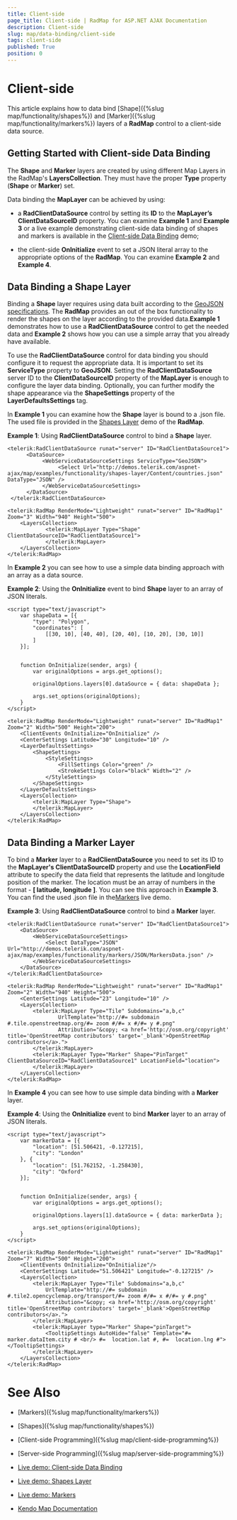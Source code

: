 ```yaml
---
title: Client-side
page_title: Client-side | RadMap for ASP.NET AJAX Documentation
description: Client-side
slug: map/data-binding/client-side
tags: client-side
published: True
position: 0
---
```


# Client-side

This article explains how to data bind [Shape]({%slug map/functionality/shapes%}) and [Marker]({%slug map/functionality/markers%}) layers of a **RadMap** control to a client-side data source.

## Getting Started with Client-side Data Binding

The **Shape** and **Marker** layers are created by using different Map Layers in the RadMap's **LayersCollection**. They must have the proper **Type** property (**Shape** or **Marker**) set.

Data binding the **MapLayer** can be achieved by using:

* a **RadClientDataSource** control by setting its **ID** to the **MapLayer’s ClientDataSourceID** property. You can examine **Example 1** and **Example 3** or a live example demonstrating client-side data binding of shapes and markers is available in the [Client-side Data Binding](http://demos.telerik.com/aspnet-ajax/map/examples/data-binding/client-side-data-binding/defaultcs.aspx) demo;

* the client-side **OnInitialize** event to set a JSON literal array to the appropriate options of the **RadMap**. You can examine **Example 2** and **Example 4**.

## Data Binding a Shape Layer

Binding a **Shape** layer requires using data built according to the [GeoJSON specifications](http://geojson.org/geojson-spec.html). The **RadMap** provides an out of the box functionality to render the shapes on the layer according to the provided data.**Example 1** demonstrates how to use a **RadClientDataSource** control to get the needed data and **Example 2** shows how you can use a simple array that you already have available.

To use the **RadClientDataSource** control for data binding you should configure it to request the appropriate data. It is important to set its **ServiceType** property to **GeoJSON**. Setting the **RadClientDataSource** server ID to the **ClientDataSourceID** property of the **MapLayer** is enough to configure the layer data binding. Optionally, you can further modify the shape appearance via the **ShapeSettings** property of the **LayerDefaultsSettings** tag.

In **Example 1** you can examine how the **Shape** layer is bound to a .json file. The used file is provided in the	[Shapes Layer](http://demos.telerik.com/aspnet-ajax/map/examples/functionality/shapes-layer/defaultcs.aspx) demo of the **RadMap**.

**Example 1**: Using **RadClientDataSource** control to bind a **Shape** layer.

````ASP.NET
<telerik:RadClientDataSource runat="server" ID="RadClientDataSource1">
	  <DataSource>
		   <WebServiceDataSourceSettings ServiceType="GeoJSON">
				<Select Url="http://demos.telerik.com/aspnet-ajax/map/examples/functionality/shapes-layer/Content/countries.json" DataType="JSON" />
		   </WebServiceDataSourceSettings>
	  </DataSource>
 </telerik:RadClientDataSource>

<telerik:RadMap RenderMode="Lightweight" runat="server" ID="RadMap1" Zoom="3" Width="940" Height="500">
	<LayersCollection>
			<telerik:MapLayer Type="Shape" ClientDataSourceID="RadClientDataSource1">
			</telerik:MapLayer>
	</LayersCollection>
</telerik:RadMap>
````

In **Example 2** you can see how to use a simple data binding approach with an array as a data source.

**Example 2**: Using the **OnInitialize** event to bind **Shape** layer to an array of JSON literals.

````ASP.NET
<script type="text/javascript">
	var shapeData = [{
		"type": "Polygon",
		"coordinates": [
			[[30, 10], [40, 40], [20, 40], [10, 20], [30, 10]]
		]
	}];


	function OnInitialize(sender, args) {
		var originalOptions = args.get_options();

		originalOptions.layers[0].dataSource = { data: shapeData };

		args.set_options(originalOptions);
	}
</script>

<telerik:RadMap RenderMode="Lightweight" runat="server" ID="RadMap1" Zoom="2" Width="500" Height="200"> 
	<ClientEvents OnInitialize="OnInitialize" />
	<CenterSettings Latitude="30" Longitude="10" />
	<LayerDefaultsSettings>
		<ShapeSettings>
			<StyleSettings>
				<FillSettings Color="green" />
				<StrokeSettings Color="black" Width="2" />
			</StyleSettings>
		</ShapeSettings>
	</LayerDefaultsSettings>
	<LayersCollection>
		<telerik:MapLayer Type="Shape">
		</telerik:MapLayer>
	</LayersCollection>
</telerik:RadMap>
````

## Data Binding a Marker Layer

To bind a **Marker** layer to a **RadClientDataSource** you need to set its ID to the **MapLayer's ClientDataSourceID** property and use the **LocationField** attribute to specify the data field that represents the latitude and longitude position of the marker. The location must be an array of numbers in the format - **[ latitude, longitude ]**. You can see this approach in **Example 3**. You can find the used .json file in the[Markers](http://demos.telerik.com/aspnet-ajax/map/examples/functionality/markers/defaultcs.aspx) live demo.

**Example 3**: Using **RadClientDataSource** control to bind a **Marker** layer.

````ASP.NET
<telerik:RadClientDataSource runat="server" ID="RadClientDataSource1">
	<DataSource>
		<WebServiceDataSourceSettings>
			<Select DataType="JSON" Url="http://demos.telerik.com/aspnet-ajax/map/examples/functionality/markers/JSON/MarkersData.json" />
		</WebServiceDataSourceSettings>
	</DataSource>
</telerik:RadClientDataSource>

<telerik:RadMap RenderMode="Lightweight" runat="server" ID="RadMap1" Zoom="2" Width="940" Height="500">
	<CenterSettings Latitude="23" Longitude="10" />
	<LayersCollection>
		<telerik:MapLayer Type="Tile" Subdomains="a,b,c"
				UrlTemplate="http://#= subdomain #.tile.openstreetmap.org/#= zoom #/#= x #/#= y #.png"
				Attribution="&copy; <a href='http://osm.org/copyright' title='OpenStreetMap contributors' target='_blank'>OpenStreetMap contributors</a>.">
		</telerik:MapLayer>
		<telerik:MapLayer Type="Marker" Shape="PinTarget" ClientDataSourceID="RadClientDataSource1" LocationField="location">
		</telerik:MapLayer>
	</LayersCollection>
</telerik:RadMap>
````

In **Example 4** you can see how to use simple data binding with a **Marker** layer.

**Example 4**: Using the **OnInitialize** event to bind **Marker** layer to an array of JSON literals.

````ASP.NET
<script type="text/javascript">
	var markerData = [{
		"location": [51.506421, -0.127215],
		"city": "London"
	}, {
		"location": [51.762152, -1.258430],
		"city": "Oxford"
	}];


	function OnInitialize(sender, args) {
		var originalOptions = args.get_options();

		originalOptions.layers[1].dataSource = { data: markerData };

		args.set_options(originalOptions);
	}
</script>

<telerik:RadMap RenderMode="Lightweight" runat="server" ID="RadMap1" Zoom="7" Width="500" Height="200">
	<ClientEvents OnInitialize="OnInitialize"/> 
	<CenterSettings Latitude="51.506421" Longitude="-0.127215" />
	<LayersCollection>
		<telerik:MapLayer Type="Tile" Subdomains="a,b,c"
			UrlTemplate="http://#= subdomain #.tile2.opencyclemap.org/transport/#= zoom #/#= x #/#= y #.png"
			Attribution="&copy; <a href='http://osm.org/copyright' title='OpenStreetMap contributors' target='_blank'>OpenStreetMap contributors</a>.">
		</telerik:MapLayer>
		<telerik:MapLayer type="Marker" Shape="pinTarget">
			<TooltipSettings AutoHide="false" Template="#= marker.dataItem.city # <br/> #=  location.lat #, #=  location.lng #"></TooltipSettings>
		</telerik:MapLayer>
	</LayersCollection>
</telerik:RadMap>
````

# See Also

 * [Markers]({%slug map/functionality/markers%})

 * [Shapes]({%slug map/functionality/shapes%})

 * [Client-side Programming]({%slug map/client-side-programming%})

 * [Server-side Programming]({%slug map/server-side-programming%})

 * [Live demo: Client-side Data Binding](http://demos.telerik.com/aspnet-ajax/map/examples/data-binding/client-side-data-binding/defaultcs.aspx)

 * [Live demo: Shapes Layer](http://demos.telerik.com/aspnet-ajax/map/examples/functionality/shapes-layer/defaultcs.aspx)

 * [Live demo: Markers](http://demos.telerik.com/aspnet-ajax/map/examples/functionality/markers/defaultcs.aspx)

 * [Kendo Map Documentation](http://docs.telerik.com/kendo-ui/api/dataviz/map)
